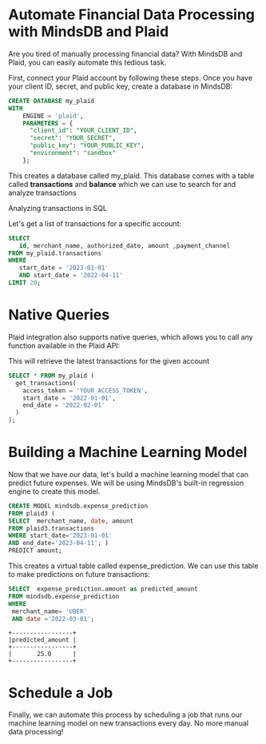 # Automate Financial Data Processing with MindsDB and Plaid

Are you tired of manually processing financial data? With MindsDB and Plaid, you can easily automate this tedious task.

First, connect your Plaid account by following these steps. Once you have your client ID, secret, and public key, create a database in MindsDB:

```sql
CREATE DATABASE my_plaid 
WITH 
    ENGINE = 'plaid',
    PARAMETERS = {
      "client_id": "YOUR_CLIENT_ID",
      "secret": "YOUR_SECRET",
      "public_key": "YOUR_PUBLIC_KEY",
      "environment": "sandbox"
    };
```

This creates a database called my_plaid. This database comes with a table called **transactions**  and **balance** which we can use to search for and analyze transactions


Analyzing transactions in SQL

Let's get a list of transactions for a specific account:


```sql
SELECT 
   id, merchant_name, authorized_date, amount ,payment_channel
FROM my_plaid.transactions 
WHERE 
   start_date = '2023-01-01' 
   AND start_date = '2022-04-11' 
LIMIT 20;
```

# Native Queries
Plaid integration also supports native queries, which allows you to call any function available in the Plaid API:


This will retrieve the latest transactions for the given account
```sql
SELECT * FROM my_plaid (
  get_transactions(
    access_token = 'YOUR_ACCESS_TOKEN',
    start_date = '2022-01-01',
    end_date = '2022-02-01'
  )
);
```
# Building a Machine Learning Model

Now that we have our data, let's build a machine learning model that can predict future expenses. We will be using MindsDB's built-in regression engine to create this model.

```sql
CREATE MODEL mindsdb.expense_prediction
FROM plaid3 (
SELECT  merchant_name, date, amount 
FROM plaid3.transactions 
WHERE start_date='2023-01-01' 
AND end_date='2023-04-11'; )
PREDICT amount;
```
This creates a virtual table called expense_prediction. We can use this table to make predictions on future transactions:


```sql
SELECT  expense_prediction.amount as predicted_amount
FROM mindsdb.expense_prediction
WHERE 
 merchant_name= 'UBER' 
 AND date ='2022-03-01';
```

```
+-----------------+
|predicted_amount |
+-----------------+
|       25.0      |
+-----------------+
```
# Schedule a Job

Finally, we can automate this process by scheduling a job that runs our machine learning model on new transactions every day. No more manual data processing!
